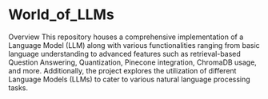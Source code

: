 # World_of_LLMs

Overview
This repository houses a comprehensive implementation of a Language Model (LLM) along with various functionalities ranging from basic language understanding to advanced features such as retrieval-based Question Answering, Quantization, Pinecone integration, ChromaDB usage, and more. Additionally, the project explores the utilization of different Language Models (LLMs) to cater to various natural language processing tasks.
